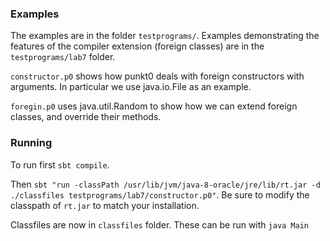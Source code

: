 ### Examples
The examples are in the folder `testprograms/`. Examples demonstrating the features of the compiler extension (foreign classes) are in the `testprograms/lab7` folder.

`constructor.p0` shows how punkt0 deals with foreign constructors with arguments. In particular we use java.io.File as an example.

`foregin.p0` uses java.util.Random to show how we can extend foreign classes, and override their methods.

### Running

To run first
```sbt compile```.

Then ```sbt "run -classPath /usr/lib/jvm/java-8-oracle/jre/lib/rt.jar -d ./classfiles testprograms/lab7/constructor.p0"```. Be sure to modify the classpath of `rt.jar` to match your installation.

Classfiles are now in `classfiles` folder. These can be run with `java Main`